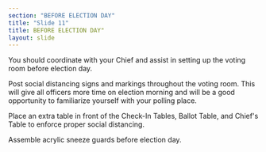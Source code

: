 ```yaml
---
section: "BEFORE ELECTION DAY"
title: "Slide 11"
title: BEFORE ELECTION DAY"
layout: slide
---
```


You should coordinate with your Chief and assist in setting up the voting room before election day.

Post social distancing signs and markings throughout the voting room. This will give all officers more time on election morning and will be a good opportunity to familiarize yourself with your polling place.

Place an extra table in front of the Check-In Tables, Ballot Table, and Chief's Table to enforce proper social distancing.

Assemble acrylic sneeze guards before election day.